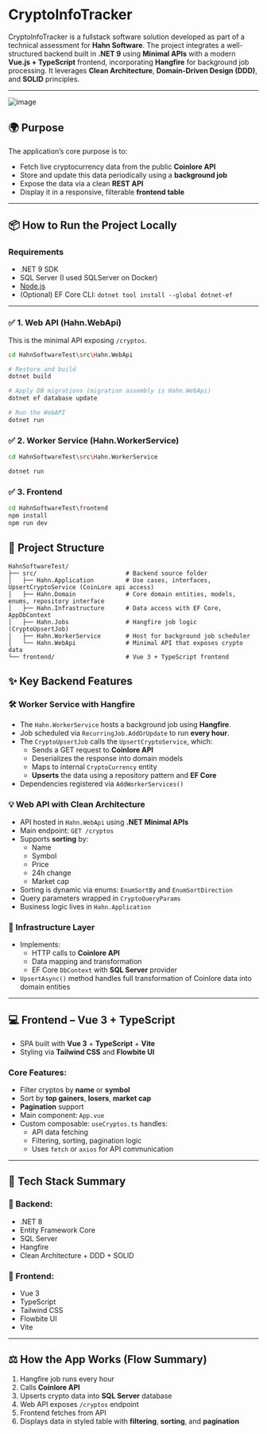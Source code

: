 # CryptoInfoTracker

CryptoInfoTracker is a fullstack software solution developed as part of a technical assessment for **Hahn Software**. 
The project integrates a well-structured backend built in **.NET 9** using **Minimal APIs** with a modern **Vue.js + TypeScript** frontend, incorporating **Hangfire** for background job processing. It leverages **Clean Architecture**, **Domain-Driven Design (DDD)**, and **SOLID** principles.

---

![image](https://github.com/user-attachments/assets/cc1930bd-74a5-4f99-ba3d-089b22a8ecc3)


## 🌍 Purpose

The application’s core purpose is to:

- Fetch live cryptocurrency data from the public **Coinlore API**
- Store and update this data periodically using a **background job**
- Expose the data via a clean **REST API**
- Display it in a responsive, filterable **frontend table**

---


## 📦 How to Run the Project Locally

### Requirements
- .NET 9 SDK
- SQL Server (I used SQLServer on Docker)
- [Node.js](https://nodejs.org/)
- (Optional) EF Core CLI: `dotnet tool install --global dotnet-ef`

---

### ✅ 1. Web API (Hahn.WebApi)

This is the minimal API exposing `/cryptos`.

```bash
cd HahnSoftwareTest\src\Hahn.WebApi

# Restore and build
dotnet build

# Apply DB migrations (migration assembly is Hahn.WebApi)
dotnet ef database update

# Run the WebAPI
dotnet run
```

### ✅ 2. Worker Service (Hahn.WorkerService)
```bash
cd HahnSoftwareTest\src\Hahn.WorkerService

dotnet run
```

### ✅ 3. Frontend
```bash
cd HahnSoftwareTest\frontend
npm install
npm run dev
```


## 📂 Project Structure

```
HahnSoftwareTest/
├── src/                         # Backend source folder
│   ├── Hahn.Application         # Use cases, interfaces, UpsertCryptoService (CoinLore api access)
│   ├── Hahn.Domain              # Core domain entities, models, enums, repository interface
│   ├── Hahn.Infrastructure      # Data access with EF Core, AppDbContext
│   ├── Hahn.Jobs                # Hangfire job logic (CryptoUpsertJob)
│   ├── Hahn.WorkerService       # Host for background job scheduler
│   └── Hahn.WebApi              # Minimal API that exposes crypto data
└── frontend/                    # Vue 3 + TypeScript frontend
```

## ✨ Key Backend Features

### 🛠️ Worker Service with Hangfire

- The `Hahn.WorkerService` hosts a background job using **Hangfire**.
- Job scheduled via `RecurringJob.AddOrUpdate` to run **every hour**.
- The `CryptoUpsertJob` calls the `UpsertCryptoService`, which:
  - Sends a GET request to **Coinlore API**
  - Deserializes the response into domain models
  - Maps to internal `CryptoCurrency` entity
  - **Upserts** the data using a repository pattern and **EF Core**
- Dependencies registered via `AddWorkerServices()`

### 💡 Web API with Clean Architecture

- API hosted in `Hahn.WebApi` using **.NET Minimal APIs**
- Main endpoint: `GET /cryptos`
- Supports **sorting** by:
  - Name
  - Symbol
  - Price
  - 24h change
  - Market cap
- Sorting is dynamic via enums: `EnumSortBy` and `EnumSortDirection`
- Query parameters wrapped in `CryptoQueryParams`
- Business logic lives in `Hahn.Application`

### 📁 Infrastructure Layer

- Implements:
  - HTTP calls to **Coinlore API**
  - Data mapping and transformation
  - EF Core `DbContext` with **SQL Server** provider
- `UpsertAsync()` method handles full transformation of Coinlore data into domain entities

---

## 💻 Frontend – Vue 3 + TypeScript

- SPA built with **Vue 3** + **TypeScript** + **Vite**
- Styling via **Tailwind CSS** and **Flowbite UI**

### Core Features:

- Filter cryptos by **name** or **symbol**
- Sort by **top gainers**, **losers**, **market cap**
- **Pagination** support
- Main component: `App.vue`
- Custom composable: `useCryptos.ts` handles:
  - API data fetching
  - Filtering, sorting, pagination logic
  - Uses `fetch` or `axios` for API communication

---

## 🔗 Tech Stack Summary

### 📁 Backend:
- .NET 8
- Entity Framework Core
- SQL Server
- Hangfire
- Clean Architecture + DDD + SOLID

### 🔮 Frontend:
- Vue 3
- TypeScript
- Tailwind CSS
- Flowbite UI
- Vite

---

## ⚖️ How the App Works (Flow Summary)

1. Hangfire job runs every hour
2. Calls **Coinlore API**
3. Upserts crypto data into **SQL Server** database
4. Web API exposes `/cryptos` endpoint
5. Frontend fetches from API
6. Displays data in styled table with **filtering**, **sorting**, and **pagination**
